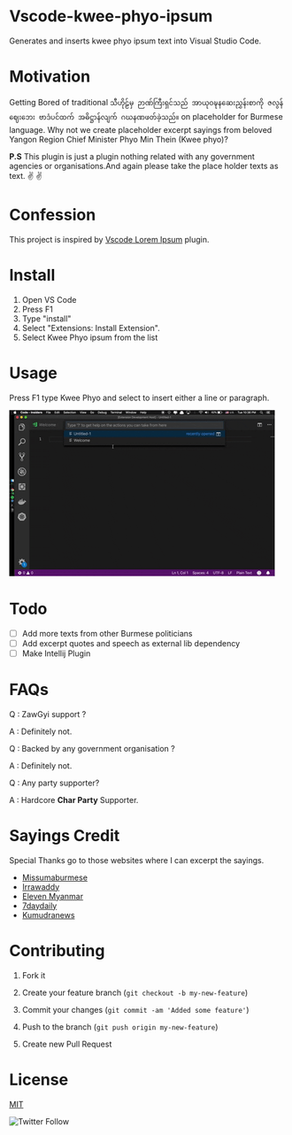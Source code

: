 # Vscode-kwee-phyo-ipsum

Generates and inserts kwee phyo ipsum text into Visual Studio Code.

# Motivation

Getting Bored of traditional `သီဟိုဠ်မှ ဉာဏ်ကြီးရှင်သည် အာယုဝဍ္ဎနဆေးညွှန်းစာကို ဇလွန်ဈေးဘေး ဗာဒံပင်ထက် အဓိဋ္ဌာန်လျက် ဂဃနဏဖတ်ခဲ့သည်။` on placeholder for Burmese language. Why not we create placeholder excerpt sayings from beloved Yangon Region Chief Minister Phyo Min Thein (Kwee phyo)? 

**P.S** This plugin is just a plugin nothing related with any government agencies or organisations.And again please take the place holder texts as text. :v: :v:

# Confession

This project is inspired by [Vscode Lorem Ipsum](https://github.com/Tyriar/vscode-lorem-ipsum)
plugin.

# Install

1. Open VS Code
2. Press F1
3. Type "install"
4. Select "Extensions: Install Extension".
5. Select Kwee Phyo ipsum from the list

# Usage

Press F1 type Kwee Phyo and select to insert either a line or paragraph.

![Usage animation](images/usage-animation.gif)

# Todo
- [ ]   Add more texts from other Burmese politicians 
- [ ]   Add excerpt quotes and speech as external lib dependency
- [ ]   Make Intellij Plugin 

# FAQs

Q : ZawGyi support ?

A : Definitely not.


Q : Backed by any government organisation ?

A : Definitely not.

Q : Any party supporter?

A : Hardcore **Char Party** Supporter.

# Sayings Credit
Special Thanks go to those websites where I can excerpt the sayings.

  - [Missumaburmese](http://www.mizzimaburmese.com/)
  - [Irrawaddy](https://burma.irrawaddy.com/)
  - [Eleven Myanmar](https://elevenmyanmar.com/)
  - [7daydaily](http://www.7daydaily.com/)
  - [Kumudranews](http://kumudranews.com/)


# Contributing

1. Fork it

2. Create your feature branch (`git checkout -b my-new-feature`)

3. Commit your changes (`git commit -am 'Added some feature'`)

4. Push to the branch (`git push origin my-new-feature`)

5. Create new Pull Request

# License

[MIT](http://www.opensource.org/licenses/MIT)

![Twitter Follow](https://img.shields.io/twitter/follow/winhtaikaung.svg?style=social)

